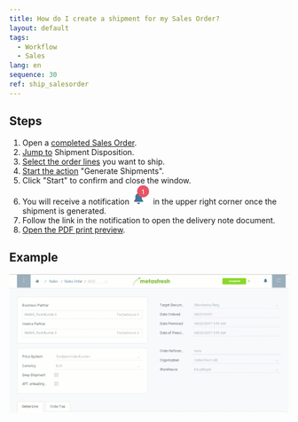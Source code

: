 ```yaml
---
title: How do I create a shipment for my Sales Order?
layout: default
tags:
  - Workflow
  - Sales
lang: en
sequence: 30
ref: ship_salesorder
---
```


## Steps

1. Open a [completed Sales Order](SalesOrder_recording).
1. [Jump to](JumptoviaSidebar) Shipment Disposition.
1. [Select the order lines](RecordSelection) you want to ship.
1. [Start the action](StartAction) "Generate Shipments".
1. Click "Start" to confirm and close the window.
1. You will receive a notification ![](assets/NotificationBell_WebUI.png) in the upper right corner once the shipment is generated.
1. Follow the link in the notification to open the delivery note document.
1. [Open the PDF print preview](PrintPreview).

## Example

![](assets/order_shipment.gif)
